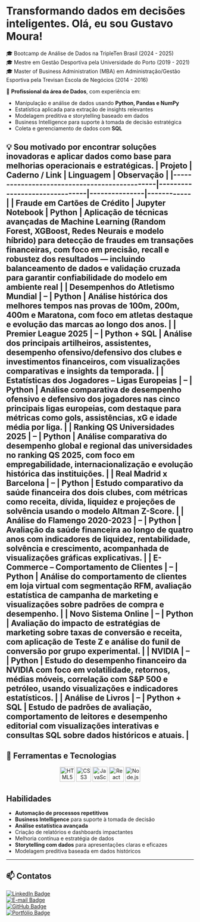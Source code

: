 # Transformando dados em decisões inteligentes. Olá, eu sou Gustavo Moura!

🎓 Bootcamp de Análise de Dados na TripleTen Brasil (2024 - 2025)  
🎓 Mestre em Gestão Desportiva pela Universidade do Porto (2019 - 2021)  
🎓 Master of Business Administration (MBA) em Administração/Gestão Esportiva pela Trevisan Escola de Negócios (2014 - 2016)  

💼 **Profissional da área de Dados**, com experiência em:  
- Manipulação e análise de dados usando **Python, Pandas e NumPy**  
- Estatística aplicada para extração de insights relevantes  
- Modelagem preditiva e storytelling baseado em dados  
- Business Intelligence para suporte à tomada de decisão estratégica  
- Coleta e gerenciamento de dados com **SQL**  

💡 Sou motivado por encontrar soluções inovadoras e aplicar **dados** como base para melhorias operacionais e estratégicas.
| Projeto                                       | Caderno / Link                | Linguagem     | Observação |
|----------------------------------------------|-------------------------------|---------------|------------|
| Fraude em Cartões de Crédito                 | Jupyter Notebook              | Python        | Aplicação de técnicas avançadas de Machine Learning (Random Forest, XGBoost, Redes Neurais e modelo híbrido) para detecção de fraudes em transações financeiras, com foco em precisão, recall e robustez dos resultados — incluindo balanceamento de dados e validação cruzada para garantir confiabilidade do modelo em ambiente real |
| Desempenhos do Atletismo Mundial             | –                             | Python        | Análise histórica dos melhores tempos nas provas de 100m, 200m, 400m e Maratona, com foco em atletas destaque e evolução das marcas ao longo dos anos. |
| Premier League 2025                          | –                             | Python + SQL  | Análise dos principais artilheiros, assistentes, desempenho ofensivo/defensivo dos clubes e investimentos financeiros, com visualizações comparativas e insights da temporada. |
| Estatísticas dos Jogadores – Ligas Europeias | –                             | Python        | Análise comparativa de desempenho ofensivo e defensivo dos jogadores nas cinco principais ligas europeias, com destaque para métricas como gols, assistências, xG e idade média por liga. |
| Ranking QS Universidades 2025                | –                             | Python        | Análise comparativa do desempenho global e regional das universidades no ranking QS 2025, com foco em empregabilidade, internacionalização e evolução histórica das instituições. |
| Real Madrid x Barcelona                      | –                             | Python        | Estudo comparativo da saúde financeira dos dois clubes, com métricas como receita, dívida, liquidez e projeções de solvência usando o modelo Altman Z-Score. |
| Análise do Flamengo 2020-2023                | –                             | Python        | Avaliação da saúde financeira ao longo de quatro anos com indicadores de liquidez, rentabilidade, solvência e crescimento, acompanhada de visualizações gráficas explicativas. |
| E-Commerce – Comportamento de Clientes       | –                             | Python        | Análise do comportamento de clientes em loja virtual com segmentação RFM, avaliação estatística de campanha de marketing e visualizações sobre padrões de compra e desempenho. |
| Novo Sistema Online                          | –                             | Python        | Avaliação do impacto de estratégias de marketing sobre taxas de conversão e receita, com aplicação de Teste Z e análise do funil de conversão por grupo experimental. |
| NVIDIA                                       | –                             | Python        | Estudo do desempenho financeiro da NVIDIA com foco em volatilidade, retornos, médias móveis, correlação com S&P 500 e petróleo, usando visualizações e indicadores estatísticos. |
| Análise de Livros                            | –                             | Python + SQL  | Estudo de padrões de avaliação, comportamento de leitores e desempenho editorial com visualizações interativas e consultas SQL sobre dados históricos e atuais. |
---

## 💼 Ferramentas e Tecnologias

<p align="center">
  <img src="https://cdn.jsdelivr.net/gh/devicons/devicon/icons/html5/html5-original.svg" alt="HTML5" width="40" height="40"/>
  <img src="https://cdn.jsdelivr.net/gh/devicons/devicon/icons/css3/css3-original.svg" alt="CSS3" width="40" height="40"/>
  <img src="https://cdn.jsdelivr.net/gh/devicons/devicon/icons/javascript/javascript-original.svg" alt="JavaScript" width="40" height="40"/>
  <img src="https://cdn.jsdelivr.net/gh/devicons/devicon/icons/react/react-original.svg" alt="React" width="40" height="40"/>
  <img src="https://cdn.jsdelivr.net/gh/devicons/devicon/icons/nodejs/nodejs-original.svg" alt="Node.js" width="40" height="40"/>
</p>

## Habilidades  
- **Automação de processos repetitivos**  
- **Business Intelligence** para suporte à tomada de decisão  
- **Análise estatística avançada**  
- Criação de relatórios e dashboards impactantes  
- Melhoria contínua e estratégia de dados  
- **Storytelling com dados** para apresentações claras e eficazes  
- Modelagem preditiva baseada em dados históricos  

---

## 📫 Contatos  

[![LinkedIn Badge](https://img.shields.io/badge/LinkedIn-0077B5?style=for-the-badge&logo=linkedin&logoColor=white)](https://www.linkedin.com/in/mourahsgustavo/)  
[![E-mail Badge](https://img.shields.io/badge/-Email-D14836?style=for-the-badge&logo=gmail&logoColor=white)](mailto:guga.h.s.moura@gmail.com)  
[![GitHub Badge](https://img.shields.io/badge/GitHub-181717?style=for-the-badge&logo=github&logoColor=white)](https://github.com/GMouraBFR)  
[![Portfólio Badge](https://img.shields.io/badge/Portf%C3%B3lio-4CAF50?style=for-the-badge&logo=notion&logoColor=white)](https://goldenrod-clam-1b4.notion.site/Portf-lio-do-Gustavo-Moura-190d13cdb33080c49515dc9ea8f00c15)  







